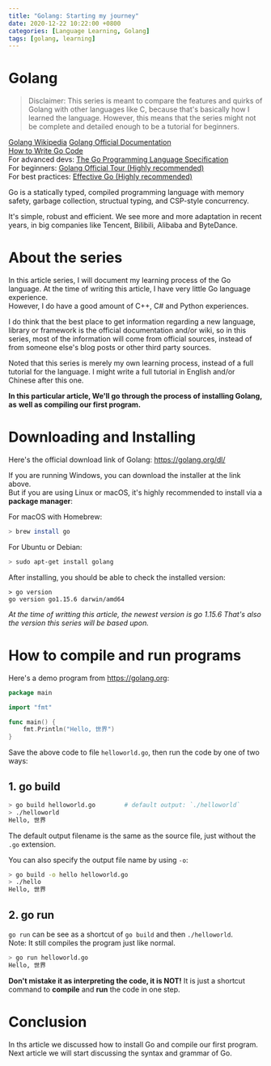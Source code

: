 ```yaml
---
title: "Golang: Starting my journey"
date: 2020-12-22 10:22:00 +0800
categories: [Language Learning, Golang]
tags: [golang, learning]
---
```


# Golang

> Disclaimer: This series is meant to compare the features and quirks of Golang with 
> other languages like C, because that's basically how I learned the language. However, 
> this means that the series might not be complete and detailed enough to be a tutorial 
> for beginners.

[Golang Wikipedia](https://en.wikipedia.org/wiki/Go_(programming_language))  
[Golang Official Documentation](https://golang.org/doc/)  
[How to Write Go Code](https://golang.org/doc/code.html)  
For advanced devs:  [The Go Programming Language Specification](https://golang.org/ref/spec)  
For beginners: 		[Golang Official Tour (Highly recommended)](https://tour.golang.org/)  
For best practices: [Effective Go (Highly recommended)](https://golang.org/doc/effective_go.html)  

Go is a statically typed, compiled programming language with memory safety, garbage
collection, structual typing, and CSP-style concurrency.

It's simple, robust and efficient. We see more and more adaptation in recent years,
in big companies like Tencent, Bilibili, Alibaba and ByteDance.


# About the series

In this article series, I will document my learning process of the Go language.
At the time of writing this article, I have very little Go language experience.  
However, I do have a good amount of C++, C# and Python experiences.

I do think that the best place to get information regarding a new language, library
or framework is the official documentation and/or wiki, so in this series, most of the
information will come from official sources, instead of from someone else's blog posts
or other third party sources.  

Noted that this series is merely my own learning process, instead of a full tutorial
for the language. I might write a full tutorial in English and/or Chinese after this
one.

__In this particular article, We'll go through the process of installing Golang, as__
__well as compiling our first program.__


# Downloading and Installing

Here's the official download link of Golang: https://golang.org/dl/

If you are running Windows, you can download the installer at the link above.  
But if you are using Linux or macOS, it's highly recommended to install via
a **package manager**:  

For macOS with Homebrew:
```bash
> brew install go
```
For Ubuntu or Debian:
```bash
> sudo apt-get install golang
```

After installing, you should be able to check the installed version:
```
> go version
go version go1.15.6 darwin/amd64
```

_At the time of writting this article, the newest version is go 1.15.6_
_That's also the version this series will be based upon._

# How to compile and run programs

Here's a demo program from https://golang.org:
```go
package main

import "fmt"

func main() {
	fmt.Println("Hello, 世界")
}
```
Save the above code to file `helloworld.go`, then run the code by one of
two ways: 

## 1. go build

```bash
> go build helloworld.go        # default output: `./helloworld`
> ./helloworld
Hello, 世界
```

The default output filename is the same as the source file, just without the
`.go` extension.

You can also specify the output file name by using `-o`:
```bash
> go build -o hello helloworld.go
> ./hello
Hello, 世界
```

## 2. go run

`go run` can be see as a shortcut of `go build` and then `./helloworld`.  
Note: It still compiles the program just like normal.

```bash
> go run helloworld.go
Hello, 世界
```

__Don't mistake it as interpreting the code, it is NOT!__
It is just a shortcut command to **compile** and **run** the code in one step.

# Conclusion

In ths article we discussed how to install Go and compile our first program.  
Next article we will start discussing the syntax and grammar of Go.
